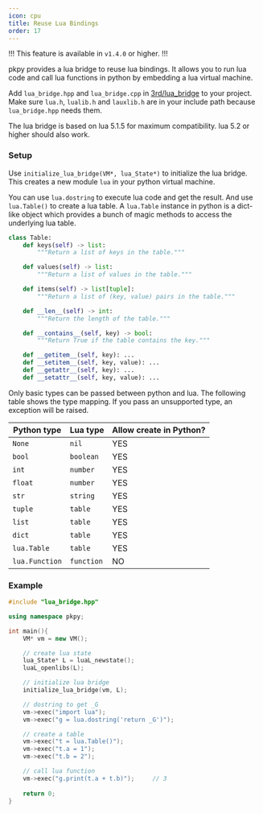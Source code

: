 ```yaml
---
icon: cpu
title: Reuse Lua Bindings
order: 17
---
```


!!!
This feature is available in `v1.4.0` or higher.
!!!

pkpy provides a lua bridge to reuse lua bindings.
It allows you to run lua code and call lua functions in python
by embedding a lua virtual machine.

Add `lua_bridge.hpp` and `lua_bridge.cpp` in [3rd/lua_bridge](https://github.com/blueloveTH/pocketpy/tree/main/3rd/lua_bridge) to your project.
Make sure `lua.h`, `lualib.h` and `lauxlib.h` are in your include path
because `lua_bridge.hpp` needs them.

The lua bridge is based on lua 5.1.5 for maximum compatibility.
lua 5.2 or higher should also work.

### Setup

Use `initialize_lua_bridge(VM*, lua_State*)` to initialize the lua bridge.
This creates a new module `lua` in your python virtual machine.

You can use `lua.dostring` to execute lua code and get the result.
And use `lua.Table()` to create a lua table.
A `lua.Table` instance in python is a dict-like object which provides a bunch of
magic methods to access the underlying lua table.

```python
class Table:
    def keys(self) -> list:
        """Return a list of keys in the table."""

    def values(self) -> list:
        """Return a list of values in the table."""

    def items(self) -> list[tuple]:
        """Return a list of (key, value) pairs in the table."""

    def __len__(self) -> int:
        """Return the length of the table."""

    def __contains__(self, key) -> bool:
        """Return True if the table contains the key."""

    def __getitem__(self, key): ...
    def __setitem__(self, key, value): ...
    def __getattr__(self, key): ...
    def __setattr__(self, key, value): ...
```

Only basic types can be passed between python and lua.
The following table shows the type mapping.
If you pass an unsupported type, an exception will be raised.

| Python type   | Lua type  | Allow create in Python? |
| -----------   | --------  | ---------------------- |
| `None`        | `nil`     | YES                    |
| `bool`        | `boolean` | YES                    |
| `int`         | `number`  | YES                    |
| `float`       | `number`  | YES                    |
| `str`         | `string`  | YES                    |
| `tuple`       | `table`   | YES                    |
| `list`        | `table`   | YES                    |
| `dict`        | `table`   | YES                    |
| `lua.Table`   | `table`   | YES                    |
| `lua.Function`| `function`| NO                     |

### Example
```cpp
#include "lua_bridge.hpp"

using namespace pkpy;

int main(){
    VM* vm = new VM();

    // create lua state
    lua_State* L = luaL_newstate();
    luaL_openlibs(L);

    // initialize lua bridge
    initialize_lua_bridge(vm, L);

    // dostring to get _G
    vm->exec("import lua");
    vm->exec("g = lua.dostring('return _G')");

    // create a table
    vm->exec("t = lua.Table()");
    vm->exec("t.a = 1");
    vm->exec("t.b = 2");

    // call lua function
    vm->exec("g.print(t.a + t.b)");     // 3
    
    return 0;
}
```